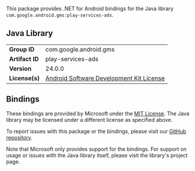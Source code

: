 This package provides .NET for Android bindings for the Java library `com.google.android.gms:play-services-ads`.

## Java Library

| | |
|-|-|
| **Group ID** | com.google.android.gms |
| **Artifact ID** | play-services-ads |
| **Version** | 24.0.0 |
| **License(s)** | [Android Software Development Kit License](https://developer.android.com/studio/terms.html) |

## Bindings

These bindings are provided by Microsoft under the [MIT License](https://opensource.org/licenses/MIT). The Java
library may be licensed under a different license as specified above.

To report issues with this package or the bindings, please visit our [GitHub repository](https://aka.ms/android-libraries).

Note that Microsoft only provides support for the bindings. For support on
usage or issues with the Java library itself, please visit the library's project page.
